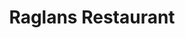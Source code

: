 ---
title: "Raglans Restaurant"
address: "Jurys Hotel And Towers, Pembroke Road, Dublin City Area South, Co. Dublin"
tel: "+353 (0)16 60 5000"
county: "Dublin"
category: "Irish Restaurants"
type: "Content"
lat: "53.33306884765625"
lng: "-6.234168529510498"
---